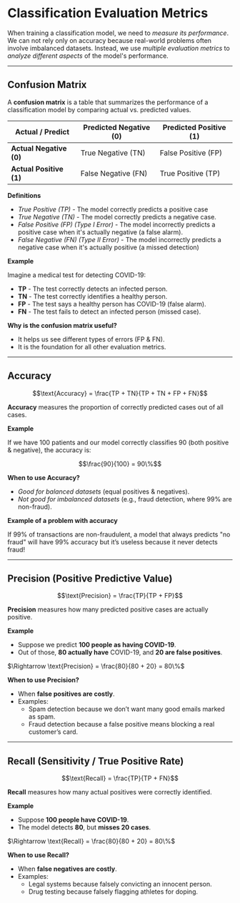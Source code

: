 # **Classification Evaluation Metrics**

When training a classification model, we need to *measure its performance*. We can not rely only on accuracy because real-world problems often involve imbalanced datasets. Instead, we use *multiple evaluation metrics* to *analyze different aspects* of the model's performance.

---
## Confusion Matrix

A **confusion matrix** is a table that summarizes the performance of a classification model by comparing actual vs. predicted values.

<div align="center">

| Actual / Predict |  Predicted Negative (0) | Predicted Positive (1) |
| --- | --- | --- |
| **Actual Negative (0)** | True Negative (TN) | False Positive (FP) |
| **Actual Positive (1)** | False Negative (FN) | True Positive (TP) |

</div>

**Definitions**

- *True Positive (TP)* - The model correctly predicts a positive case
- *True Negative (TN)* - The model correctly predicts a negative case.
- *False Positive (FP) (Type I Error)* - The model incorrectly predicts a positive case when it's actually negative (a false alarm).
- *False Negative (FN) (Type II Error)* - The model incorrectly predicts a negative case when it's actually positive (a missed detection)

**Example**

Imagine a medical test for detecting COVID-19:

- **TP** - The test correctly detects an infected person.
- **TN** - The test correctly identifies a healthy person.
- **FP** - The test says a healthy person has COVID-19 (false alarm).
- **FN** - The test fails to detect an infected person (missed case).

**Why is the confusion matrix useful?**
- It helps us see different types of errors (FP & FN).
- It is the foundation for all other evaluation metrics.

---

## Accuracy

$$\text{Accuracy} = \frac{TP + TN}{TP + TN + FP + FN}$$

**Accuracy** measures the proportion of correctly predicted cases out of all cases.

**Example**

If we have 100 patients and our model correctly classifies 90 (both positive & negative), the accuracy is:

$$\frac{90}{100} = 90\%$$

**When to use Accuracy?**
- *Good for balanced datasets* (equal positives & negatives).
- *Not good for imbalanced datasets* (e.g., fraud detection, where 99% are non-fraud).

**Example of a problem with accuracy**

If 99% of transactions are non-fraudulent, a model that always predicts "no fraud" will have 99% accuracy but it’s useless because it never detects fraud!

---

## Precision (Positive Predictive Value)

$$\text{Precision} = \frac{TP}{TP + FP}$$

**Precision** measures how many predicted positive cases are actually positive.

**Example**
- Suppose we predict **100 people as having COVID-19**.
- Out of those, **80 actually have** COVID-19, and **20 are false positives**.

$\Rightarrow \text{Precision} = \frac{80}{80 + 20} = 80\%$

**When to use Precision?**
- When **false positives are costly**.
- Examples:
    - Spam detection because we don’t want many good emails marked as spam.
    - Fraud detection because a false positive means blocking a real customer’s card.

--- 

## Recall (Sensitivity / True Positive Rate)

$$\text{Recall} = \frac{TP}{TP + FN}$$

**Recall** measures how many actual positives were correctly identified.

**Example**
- Suppose **100 people have COVID-19**.
- The model detects **80**, but **misses 20 cases**.

$\Rightarrow \text{Recall} = \frac{80}{80 + 20} = 80\%$

**When to use Recall?**
- When **false negatives are costly**.
- Examples:
    - Legal systems because falsely convicting an innocent person.
    - Drug testing because falsely flagging athletes for doping.

